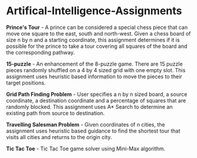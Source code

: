 # Artifical-Intelligence-Assignments

**Prince's Tour** - A prince can be considered a special chess piece that can move one square to the east, south and north-west. Given a chess board of size n by n and a starting coordinate, this assignment determines if it is possible for the prince to take a tour covering all squares of the board and the corresponding pathway.

**15-puzzle** - An enhancement of the 8-puzzle game. There are 15 puzzle pieces randomly shuffled on a 4 by 4 sized grid with one empty slot. This assignment uses heuristic based information to move the pieces to their target positions.

**Grid Path Finding Problem** - User specifies a n by n sized board, a source coordinate, a destination coordinate and a percentage of squares that are randomly blocked. This assignment uses A* Search to determine an existing path from source to destination. 

**Travelling Salesman Problem** - Given coordinates of n cities, the assignment uses heuristic based guidance to find the shortest tour that visits all cities and returns to the origin city. 

**Tic Tac Toe** - Tic Tac Toe game solver using Mini-Max algorithm.


